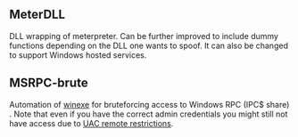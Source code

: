 ## MeterDLL
 DLL wrapping of meterpreter.
 Can be further improved to include dummy functions depending on the DLL one wants to spoof.
 It can also be changed to support Windows hosted services.
 
 
 ##  MSRPC-brute
  Automation of [winexe](https://sourceforge.net/projects/winexe/) for bruteforcing access to Windows RPC (IPC$ share) . 
 Note that even if you have the correct admin credentials you might still not have access due to [UAC remote restrictions](https://support.microsoft.com/en-us/help/951016/description-of-user-account-control-and-remote-restrictions-in-windows).
 
